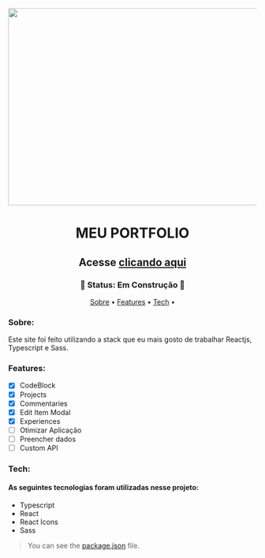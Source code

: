 <img src="https://github.com/gustavosgdev/portfolio/blob/main/assets/heading.png" width="800px" height="400px">

<h1 align="center" href> MEU PORTFOLIO </h1>
<h2 align="center"> Acesse <a href="https://gustavosgdevportfolio.netlify.app">clicando aqui</a>
</h2>

<h3 align="center">
  🚧 Status: Em Construção 🚧
</h3>

<p align="center">
 <a href="#sobre">Sobre</a> •
 <a href="#features">Features</a> • 
 <a href="#tech">Tech</a> • 
</p>

### Sobre:
Este site foi feito utilizando a stack que eu mais gosto de trabalhar Reactjs, Typescript e Sass.

### Features:

- [x] CodeBlock
- [x] Projects
- [x] Commentaries
- [x] Edit Item Modal
- [x] Experiences
- [ ] Otimizar Aplicação
- [ ] Preencher dados
- [ ] Custom API

### Tech:
#### As seguintes tecnologias foram utilizadas nesse projeto:

- Typescript
- React
- React Icons
- Sass
> You can see the [package.json](https://github.com/gustavosgdev/portfolio/blob/main/package.json) file.